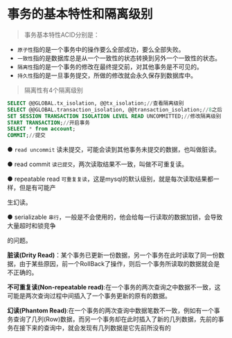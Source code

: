 # 事务的基本特性和隔离级别

> 事务基本特性ACID分别是：

- `原⼦性`指的是⼀个事务中的操作要么全部成功，要么全部失败。 
- `⼀致性`指的是数据库总是从⼀个⼀致性的状态转换到另外⼀个⼀致性的状态。
- `隔离性`指的是⼀个事务的修改在最终提交前，对其他事务是不可⻅的。 
- `持久性`指的是⼀旦事务提交，所做的修改就会永久保存到数据库中。 

> 隔离性有4个隔离级别

```sql
SELECT @@GLOBAL.tx_isolation, @@tx_isolation;//查看隔离级别
SELECT @@GLOBAL.transaction_isolation, @@transaction_isolation;//8之后
SET SESSION TRANSACTION ISOLATION LEVEL READ UNCOMMITTED;//修改隔离级别
START TRANSACTION;//开启事务
SELECT * from account;
COMMIT;//提交
```



● `read uncommit` 读未提交，可能会读到其他事务未提交的数据，也叫做脏读。 

● read commit `读已提交`，两次读取结果不⼀致，叫做不可重复读。 

● repeatable read `可重复复读`，这是mysql的默认级别，就是每次读取结果都⼀样，但是有可能产 

⽣幻读。 

● serializable `串⾏`，⼀般是不会使⽤的，他会给每⼀⾏读取的数据加锁，会导致⼤量超时和锁竞争 

的问题。 

**脏读(Drity Read)**：某个事务已更新⼀份数据，另⼀个事务在此时读取了同⼀份数据，由于某些原因，前⼀个RollBack了操作，则后⼀个事务所读取的数据就会是不正确的。 

**不可重复读(Non-repeatable read)**:在⼀个事务的两次查询之中数据不⼀致，这可能是两次查询过程中间插⼊了⼀个事务更新的原有的数据。 

**幻读(Phantom Read)**:在⼀个事务的两次查询中数据笔数不⼀致，例如有⼀个事务查询了⼏列(Row)数据，⽽另⼀个事务却在此时插⼊了新的⼏列数据，先前的事务在接下来的查询中，就会发现有⼏列数据是它先前所没有的